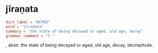 # jīraṇata

``` toml
dict_label = "NCPED"
word = "jīraṇata"
summary = "the state of being decayed or aged, old age, decay"
grammar_comment = "f."
```

, abstr. the state of being decayed or aged, old age, decay, decrepitude.

